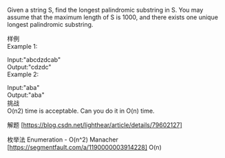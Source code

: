 Given a string S, find the longest palindromic substring in S. You may assume that the maximum length of S is 1000, and there exists one unique longest palindromic substring.    
 
样例    
Example 1:  

Input:"abcdzdcab"  
Output:"cdzdc"  
Example 2:    

Input:"aba"  
Output:"aba"  
挑战  
O(n2) time is acceptable. Can you do it in O(n) time.  



解题      [https://blog.csdn.net/lighthear/article/details/79602127]

枚举法 Enumeration - O(n^2)
Manacher [https://segmentfault.com/a/1190000003914228]  O(n)


